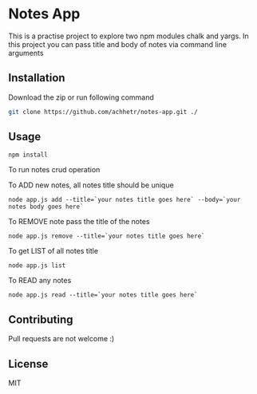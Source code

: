 # Notes App

This is a practise project to explore two npm modules chalk and yargs. In this project you can pass title and body of notes via command line arguments

## Installation

Download the zip or run following command

```bash
git clone https://github.com/achhetr/notes-app.git ./
```

## Usage

```
npm install
```

To run notes crud operation

To ADD new notes, all notes title should be unique

```
node app.js add --title=`your notes title goes here` --body=`your notes body goes here`
```

To REMOVE note pass the title of the notes

```
node app.js remove --title=`your notes title goes here`
```

To get LIST of all notes title

```
node app.js list
```

To READ any notes

```
node app.js read --title=`your notes title goes here`
```

## Contributing

Pull requests are not welcome :)

## License

MIT
